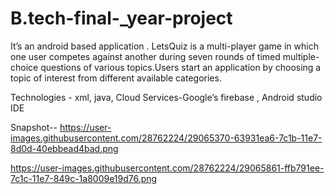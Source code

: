# B.tech-final-_year-project

It’s an android based application . LetsQuiz is a multi-player game in which one user competes
against another during seven rounds of timed multiple-choice questions of various topics.Users
start an application by choosing a topic of interest from different available categories.

Technologies -
xml, java, Cloud Services-Google’s firebase , Android studio IDE

Snapshot--
https://user-images.githubusercontent.com/28762224/29065370-63931ea6-7c1b-11e7-8d0d-40ebbead4bad.png

https://user-images.githubusercontent.com/28762224/29065861-ffb791ee-7c1c-11e7-849c-1a8009e19d76.png


